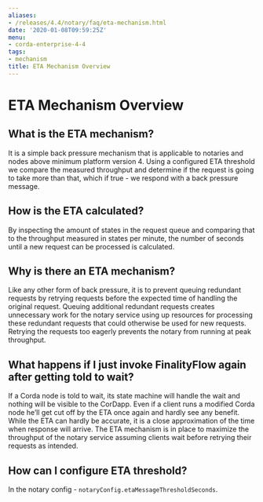 ```yaml
---
aliases:
- /releases/4.4/notary/faq/eta-mechanism.html
date: '2020-01-08T09:59:25Z'
menu:
- corda-enterprise-4-4
tags:
- mechanism
title: ETA Mechanism Overview
---
```



# ETA Mechanism Overview


## What is the ETA mechanism?

It is a simple back pressure mechanism that is applicable to notaries and nodes above minimum platform version 4. Using a
                configured ETA threshold we compare the measured throughput and determine if the request is going to take more than that,
                which if true - we respond with a back pressure message.


## How is the ETA calculated?

By inspecting the amount of states in the request queue and comparing that to the throughput measured in states per minute,
                the number of seconds until a new request can be processed is calculated.


## Why is there an ETA mechanism?

Like any other form of back pressure, it is to prevent queuing redundant requests by retrying requests before the expected
                time of handling the original request. Queuing additional redundant requests creates unnecessary work for the notary service
                using up resources for processing these redundant requests that could otherwise be used for new requests. Retrying the requests
                too eagerly prevents the notary from running at peak throughput.


## What happens if I just invoke FinalityFlow again after getting told to wait?

If a Corda node is told to wait, its state machine will handle the wait and nothing will be visible to the CorDapp.
                Even if a client runs a modified Corda node he’ll get cut off by the ETA once again and hardly see any benefit.
                While the ETA can hardly be accurate, it is a close approximation of the time when response will arrive.
                The ETA mechanism is in place to maximize the throughput of the notary service assuming clients wait before retrying
                their requests as intended.


## How can I configure ETA threshold?

In the notary config - `notaryConfig.etaMessageThresholdSeconds`.


